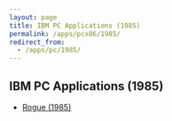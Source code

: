 ```yaml
---
layout: page
title: IBM PC Applications (1985)
permalink: /apps/pcx86/1985/
redirect_from:
  - /apps/pc/1985/
---
```


IBM PC Applications (1985)
---

* [Rogue (1985)](rogue/)
